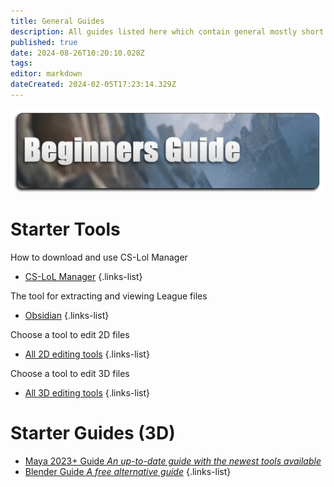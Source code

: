 ```yaml
---
title: General Guides
description: All guides listed here which contain general mostly short guides around all topics.
published: true
date: 2024-08-26T10:20:10.028Z
tags: 
editor: markdown
dateCreated: 2024-02-05T17:23:14.329Z
---
```



![beginners.webp](/titles/beginners.webp)

# Starter Tools

How to download and use CS-Lol Manager
- [CS-LoL Manager](/core-guides/tools/cslolmanager)
{.links-list}

The tool for extracting and viewing League files
- [Obsidian](/core-guides/tools/obsidian)
{.links-list}

Choose a tool to edit 2D files
- [All 2D editing tools](/core-guides/tools#texturing)
{.links-list}

Choose a tool to edit 3D files
- [All 3D editing tools](/core-guides/tools#h-3d-modeling)
{.links-list}

<!--# Starter Guide (2D)
- [NAME](/Link)
{.links-list}
-->

# Starter Guides (3D)

- [Maya 2023+ Guide *An up-to-date guide with the newest tools available*](/specific-guide/3d-modelling/create-customskin-maya2023)
- [Blender Guide *A free alternative guide*](/core-guides/tools/blender)
{.links-list}

